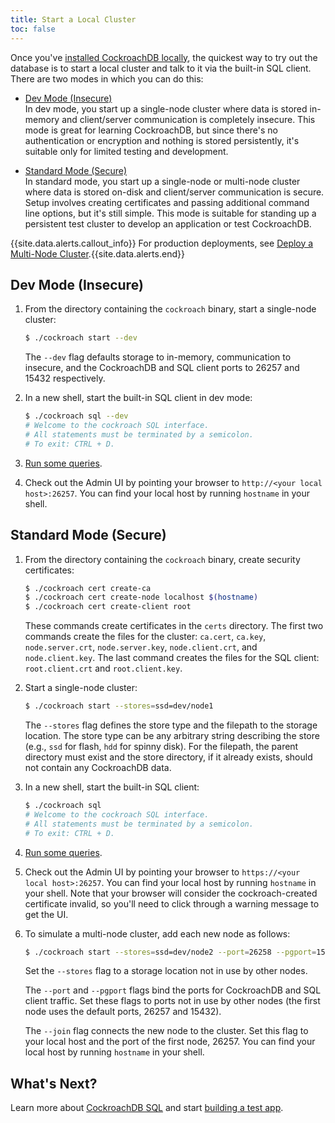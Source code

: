 ```yaml
---
title: Start a Local Cluster
toc: false
---
```


Once you've [installed CockroachDB locally](install-cockroachdb.html), the quickest way to try out the database is to start a local cluster and talk to it via the built-in SQL client. There are two modes in which you can do this: 

- [Dev Mode (Insecure)](#dev-mode-insecure)  
In dev mode, you start up a single-node cluster where data is stored in-memory and client/server communication is completely insecure. This mode is great for learning CockroachDB, but since there's no authentication or encryption and nothing is stored persistently, it's suitable only for limited testing and development.  

- [Standard Mode (Secure)](#standard-mode-secure)  
In standard mode, you start up a single-node or multi-node cluster where data is stored on-disk and client/server communication is secure. Setup involves creating certificates and passing additional command line options, but it's still simple. This mode is suitable for standing up a persistent test cluster to develop an application or test CockroachDB. 

{{site.data.alerts.callout_info}} For production deployments, see <a href="deploy-a-multinode-cluster.html">Deploy a Multi-Node Cluster</a>.{{site.data.alerts.end}}

## Dev Mode (Insecure)

1. From the directory containing the `cockroach` binary, start a single-node cluster:
    
    ```bash
    $ ./cockroach start --dev
    ```
    The `--dev` flag defaults storage to in-memory, communication to insecure, and the CockroachDB and SQL client ports to 26257 and 15432 respectively.

2. In a new shell, start the built-in SQL client in dev mode:

    ```bash
    $ ./cockroach sql --dev
    # Welcome to the cockroach SQL interface.
    # All statements must be terminated by a semicolon.
    # To exit: CTRL + D.
    ```

3. [Run some queries](basic-sql-statements.html).

4. Check out the Admin UI by pointing your browser to `http://<your local host>:26257`. You can find your local host by running `hostname` in your shell.    

## Standard Mode (Secure)

1. From the directory containing the `cockroach` binary, create security certificates:

    ```bash
    $ ./cockroach cert create-ca
    $ ./cockroach cert create-node localhost $(hostname) 
    $ ./cockroach cert create-client root
    ```
    These commands create certificates in the `certs` directory. The first two commands create the files for the cluster: `ca.cert`, `ca.key`, `node.server.crt`, `node.server.key`, `node.client.crt`, and `node.client.key`. The last command creates the files for the SQL client: `root.client.crt` and `root.client.key`.  

2. Start a single-node cluster:

    ```bash
    $ ./cockroach start --stores=ssd=dev/node1
    ```
    The `--stores` flag defines the store type and the filepath to the storage location. The store type can be any arbitrary string describing the store (e.g., `ssd` for flash, `hdd` for spinny disk). For the filepath, the parent directory must exist and the store directory, if it already exists, should not contain any CockroachDB data.
    
3. In a new shell, start the built-in SQL client:

    ```bash
    $ ./cockroach sql
    # Welcome to the cockroach SQL interface.
    # All statements must be terminated by a semicolon.
    # To exit: CTRL + D.
    ```

4. [Run some queries](basic-sql-statements.html).

5. Check out the Admin UI by pointing your browser to `https://<your local host>:26257`. You can find your local host by running `hostname` in your shell. Note that your browser will consider the cockroach-created certificate invalid, so you'll need to click through a warning message to get the UI. 

6. To simulate a multi-node cluster, add each new node as follows:
    
    ```bash
    $ ./cockroach start --stores=ssd=dev/node2 --port=26258 --pgport=15433 --join=<your local host>:26257
    ```

    Set the `--stores` flag to a storage location not in use by other nodes.

    The `--port` and `--pgport` flags bind the ports for CockroachDB and SQL client traffic. Set these flags to ports not in use by other nodes (the first node uses the default ports, 26257 and 15432). 

    The `--join` flag connects the new node to the cluster. Set this flag to your local host and the port of the first node, 26257. You can find your local host by running `hostname` in your shell.

## What's Next?

Learn more about [CockroachDB SQL](basic-sql-statements.html) and start [building a test app](build-a-test-app.html).
